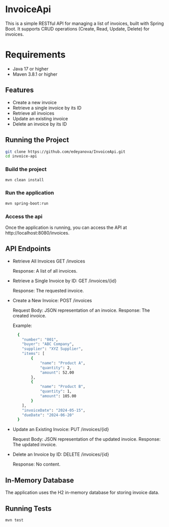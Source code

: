 # InvoiceApi

This is a simple RESTful API for managing a list of invoices, built with Spring Boot. 
It supports CRUD operations (Create, Read, Update, Delete) for invoices.

# Requirements

- Java 17 or higher
- Maven 3.8.1 or higher

## Features
- Create a new invoice
- Retrieve a single invoice by its ID
- Retrieve all invoices
- Update an existing invoice
- Delete an invoice by its ID

## Running the Project
```sh
git clone https://github.com/edeyanova/InvoiceApi.git
cd invoice-api
```

### Build the project
```sh
mvn clean install
```

### Run the application
```sh
mvn spring-boot:run
```

### Access the api
Once the application is running, you can access the API at http://localhost:8080/invoices.

## API Endpoints
- Retrieve All Invoices
  GET /invoices

  Response: A list of all invoices.

- Retrieve a Single Invoice by ID: 
  GET /invoices/{id}

  Response: The requested invoice.

- Create a New Invoice: 
  POST /invoices

  Request Body: JSON representation of an invoice.
  Response: The created invoice.

  Example:
  ```sh
    {
      "number": "001",
      "buyer": "ABC Company",
      "supplier": "XYZ Supplier",
      "items": [
          {
              "name": "Product A",
              "quantity": 2,
              "amount": 52.00
          },
          {
              "name": "Product B",
              "quantity": 1,
              "amount": 105.00
          }
      ],
      "invoiceDate": "2024-05-15",
      "dueDate": "2024-06-20"
    }
  ```

- Update an Existing Invoice:
  PUT /invoices/{id}

  Request Body: JSON representation of the updated invoice.
  Response: The updated invoice.

- Delete an Invoice by ID:
  DELETE /invoices/{id}

  Response: No content.

## In-Memory Database
The application uses the H2 in-memory database for storing invoice data.

## Running Tests
```sh
mvn test
```





